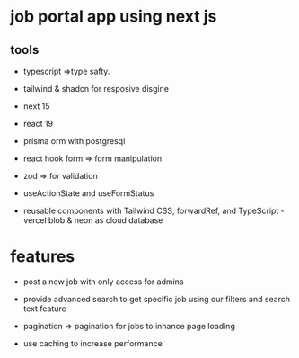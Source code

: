 # job portal app using next js

## tools

- typescript =>type safty.
- tailwind & shadcn for resposive disgine
- next 15
- react 19
- prisma orm with postgresql
- react hook form => form manipulation
- zod => for validation
- useActionState and useFormStatus

- reusable components with Tailwind CSS, forwardRef, and TypeScript
  -vercel blob & neon as cloud database

# features

- post a new job with only access for admins
- provide advanced search to get specific job using our filters and search text feature

- pagination => pagination for jobs to inhance page loading
- use caching to increase performance
